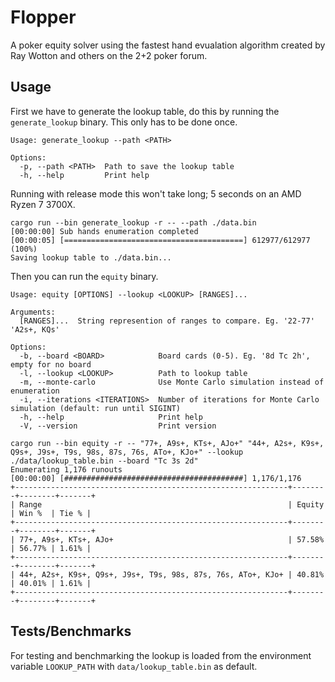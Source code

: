 # Flopper

A poker equity solver using the fastest hand evualation algorithm created by Ray Wotton and others on the 2+2 poker forum.

## Usage

First we have to generate the lookup table, do this by running the `generate_lookup` binary.  This only has to be done once.

```
Usage: generate_lookup --path <PATH>

Options:
  -p, --path <PATH>  Path to save the lookup table
  -h, --help         Print help
  ```
Running with release mode this won't take long; 5 seconds on an AMD Ryzen 7 3700X.
```
cargo run --bin generate_lookup -r -- --path ./data.bin
[00:00:00] Sub hands enumeration completed
[00:00:05] [========================================] 612977/612977 (100%)
Saving lookup table to ./data.bin...
```
Then you can run the `equity` binary.
```
Usage: equity [OPTIONS] --lookup <LOOKUP> [RANGES]...

Arguments:
  [RANGES]...  String represention of ranges to compare. Eg. '22-77' 'A2s+, KQs'

Options:
  -b, --board <BOARD>            Board cards (0-5). Eg. '8d Tc 2h', empty for no board
  -l, --lookup <LOOKUP>          Path to lookup table
  -m, --monte-carlo              Use Monte Carlo simulation instead of enumeration
  -i, --iterations <ITERATIONS>  Number of iterations for Monte Carlo simulation (default: run until SIGINT)
  -h, --help                     Print help
  -V, --version                  Print version
```
```
cargo run --bin equity -r -- "77+, A9s+, KTs+, AJo+" "44+, A2s+, K9s+, Q9s+, J9s+, T9s, 98s, 87s, 76s, ATo+, KJo+" --lookup ./data/lookup_table.bin --board "Tc 3s 2d"
Enumerating 1,176 runouts
[00:00:00] [########################################] 1,176/1,176
+-------------------------------------------------------------+--------+--------+-------+
| Range                                                       | Equity | Win %  | Tie % |
+-------------------------------------------------------------+--------+--------+-------+
| 77+, A9s+, KTs+, AJo+                                       | 57.58% | 56.77% | 1.61% |
+-------------------------------------------------------------+--------+--------+-------+
| 44+, A2s+, K9s+, Q9s+, J9s+, T9s, 98s, 87s, 76s, ATo+, KJo+ | 40.81% | 40.01% | 1.61% |
+-------------------------------------------------------------+--------+--------+-------+
```
## Tests/Benchmarks
For testing and benchmarking the lookup is loaded from the environment variable `LOOKUP_PATH` with `data/lookup_table.bin` as default.
